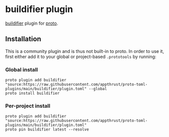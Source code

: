 # buildifier plugin

[buildifier](https://github.com/bazelbuild/buildtools/tree/master/buildifier#linter) plugin for [proto](https://github.com/moonrepo/proto).

## Installation

This is a community plugin and is thus not built-in to proto. In order to use it, first either add it to your global or project-based `.prototools` by running:

### Global install

```shell
proto plugin add buildifier "source:https://raw.githubusercontent.com/appthrust/proto-toml-plugins/main/buildifier/plugin.toml" --global
proto install buildifier
```

### Per-project install

```shell
proto plugin add buildifier "source:https://raw.githubusercontent.com/appthrust/proto-toml-plugins/main/buildifier/plugin.toml"
proto pin buildifier latest --resolve
```
